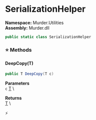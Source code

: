 # SerializationHelper

**Namespace:** Murder.Utilities \
**Assembly:** Murder.dll

```csharp
public static class SerializationHelper
```

### ⭐ Methods
#### DeepCopy(T)
```csharp
public T DeepCopy(T c)
```

**Parameters** \
`c` [T](../..//) \

**Returns** \
[T](../..//) \



⚡